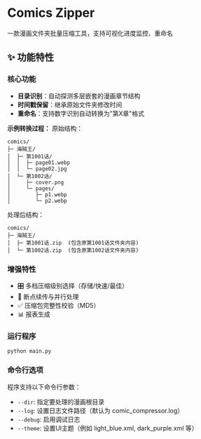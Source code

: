# Comics Zipper

一款漫画文件夹批量压缩工具，支持可视化进度监控、重命名

## ✨ 功能特性

### 核心功能
- **目录识别**：自动探测多层嵌套的漫画章节结构
- **时间戳保留**：继承原始文件夹修改时间
- **重命名**：支持数字识别自动转换为"第X章"格式


**示例转换过程：**
原始结构：
```
comics/
├─ 海贼王/
│  ├─ 第1001话/
│  │  ├─ page01.webp
│  │  └─ page02.jpg
│  └─ 第1002话/
│     ├─ cover.png
│     └─ pages/
│        ├─ p1.webp
│        └─ p2.webp
```

处理后结构：
```
comics/
├─ 海贼王/
│  ├─ 第1001话.zip  (包含原第1001话文件夹内容)
│  └─ 第1002话.zip  (包含原第1002话文件夹内容)
```

### 增强特性
- 🎛️ 多档压缩级别选择（存储/快速/最佳）
- 🔄 断点续传与并行处理
- ✅ 压缩包完整性校验（MD5）
- 📊 报表生成


### 运行程序

```
python main.py
```

### 命令行选项

程序支持以下命令行参数：

- `--dir`: 指定要处理的漫画根目录
- `--log`: 设置日志文件路径（默认为 comic_compressor.log）
- `--debug`: 启用调试日志
- `--theme`: 设置UI主题（例如 light_blue.xml, dark_purple.xml 等）
